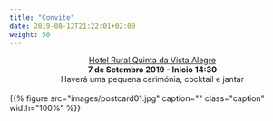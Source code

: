 ```yaml
---
title: "Convite"
date: 2019-08-12T21:22:01+02:00
weight: 50
---
```


<div align="center">
<a href="https://goo.gl/maps/NJpD4oL5SSTnwN6y8">Hotel Rural Quinta da Vista
Alegre</a>
<br/>
<strong>7 de Setembro 2019 - Inicio 14:30</strong>
<br/>
Haverá uma pequena cerimónia, cocktail e jantar
</div>
<br/>
{{% figure src="images/postcard01.jpg"
      caption=""
      class="caption"
      width="100%"
%}}
